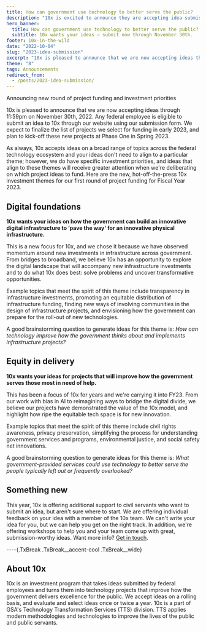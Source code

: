 ```yaml
---
title: How can government use technology to better serve the public? 
description: "10x is excited to announce they are accepting idea submissions through November 30, 2022."
hero_banner:
  title: How can government use technology to better serve the public? 
  subtitle: 10x wants your ideas — submit now through November 30th.
footer: 10x-in-the-wild
date: "2022-10-04"
slug: "2023-idea-submission"
excerpt: "10x is pleased to announce that we are now accepting ideas through 11:59pm on November 30th, 2022. Any federal employee is eligible to submit an idea to 10x through our website using our submission form."
theme: "8"
tags: Announcements
redirect_from: 
  - /posts/2023-idea-submission/
---
```


<p class="usa-intro">  
    Announcing new round of project funding and investment priorities
</p>

10x is pleased to announce that we are now accepting ideas through 11:59pm on November 30th, 2022. Any federal employee is eligible to submit an idea to 10x through our website using our submission form. We expect to finalize the list of projects we select for funding in early 2023, and plan to kick-off these new projects at Phase One in Spring 2023.

As always, 10x accepts ideas on a broad range of topics across the federal technology ecosystem and your ideas don't need to align to a particular theme; however, we do have specific investment priorities, and ideas that align to these themes will receive greater attention when we're deliberating on which project ideas to fund. Here are the new, hot-off-the-press 10x investment themes for our first round of project funding for Fiscal Year 2023.

## Digital foundations

**10x wants your ideas on how the government can build an innovative digital infrastructure to ‘pave the way' for an innovative physical infrastructure.**

This is a new focus for 10x, and we chose it because we have observed momentum around new investments in infrastructure across government. From bridges to broadband, we believe 10x has an opportunity to explore the digital landscape that will accompany new infrastructure investments and to do what 10x does best: solve problems and uncover transformative opportunities. 

Example topics that meet the spirit of this theme include transparency in infrastructure investments, promoting an equitable distribution of infrastructure funding, finding new ways of involving communities in the design of infrastructure projects, and envisioning how the government can prepare for the roll-out of new technologies. 

A good brainstorming question to generate ideas for this theme is: *How can technology improve how the government thinks about and implements infrastructure projects?* 

## Equity in delivery

**10x wants your ideas for projects that will improve how the government serves those most in need of help.**

This has been a focus of 10x for years and we're carrying it into FY23. From our work with bias in AI to reimagining ways to bridge the digital divide, we believe our projects have demonstrated the value of the 10x model, and highlight how ripe the equitable tech space is for new innovation.

Example topics that meet the spirit of this theme include civil rights awareness, privacy preservation, simplifying the process for understanding government services and programs, environmental justice, and social safety net innovations.

A good brainstorming question to generate ideas for this theme is: *What government-provided services could use technology to better serve the people typically left out or frequently overlooked?*

## Something new

This year, 10x is offering additional support to civil servants who want to submit an idea, but aren't sure where to start. We are offering individual feedback on your idea with a member of the 10x team. We can't write your idea for you, but we can help you get on the right track. In addition, we're offering workshops to help you and your team come up with great, submission-worthy ideas. Want more info? [Get in touch](mailto:10x@gsa.gov).

----{.TxBreak .TxBreak__accent-cool .TxBreak__wide}

## About 10x

10x is an investment program that takes ideas submitted by federal employees and turns them into technology projects that improve how the government delivers excellence for the public. We accept ideas on a rolling basis, and evaluate and select ideas once or twice a year. 10x is a part of GSA's Technology Transformation Services (TTS) division. TTS applies modern methodologies and technologies to improve the lives of the public and public servants.
